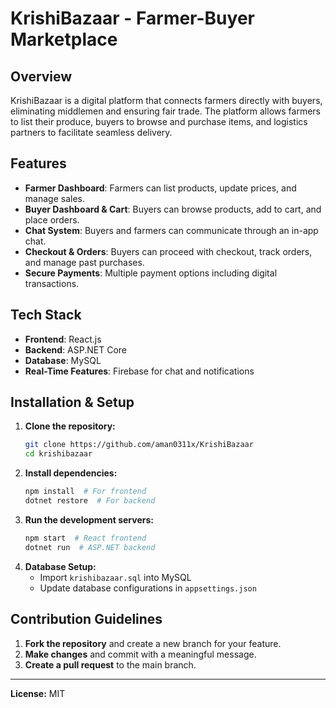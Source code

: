 # KrishiBazaar - Farmer-Buyer Marketplace

## Overview
KrishiBazaar is a digital platform that connects farmers directly with buyers, eliminating middlemen and ensuring fair trade. The platform allows farmers to list their produce, buyers to browse and purchase items, and logistics partners to facilitate seamless delivery.

## Features
- **Farmer Dashboard**: Farmers can list products, update prices, and manage sales.
- **Buyer Dashboard & Cart**: Buyers can browse products, add to cart, and place orders.
- **Chat System**: Buyers and farmers can communicate through an in-app chat.
- **Checkout & Orders**: Buyers can proceed with checkout, track orders, and manage past purchases.
- **Secure Payments**: Multiple payment options including digital transactions.

## Tech Stack
- **Frontend**: React.js
- **Backend**: ASP.NET Core
- **Database**: MySQL
- **Real-Time Features**: Firebase for chat and notifications

## Installation & Setup
1. **Clone the repository:**
   ```bash
   git clone https://github.com/aman0311x/KrishiBazaar
   cd krishibazaar
   ```
2. **Install dependencies:**
   ```bash
   npm install  # For frontend
   dotnet restore  # For backend
   ```
3. **Run the development servers:**
   ```bash
   npm start  # React frontend
   dotnet run  # ASP.NET backend
   ```
4. **Database Setup:**
   - Import `krishibazaar.sql` into MySQL
   - Update database configurations in `appsettings.json`

## Contribution Guidelines
1. **Fork the repository** and create a new branch for your feature.
2. **Make changes** and commit with a meaningful message.
3. **Create a pull request** to the main branch.


---

**License:** MIT
